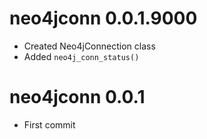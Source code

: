 # neo4jconn 0.0.1.9000  

* Created Neo4jConnection class  
* Added `neo4j_conn_status()`  


# neo4jconn 0.0.1

* First commit  
